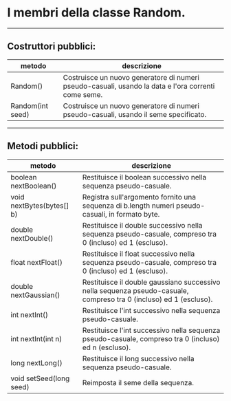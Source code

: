 # I membri della classe Random.

---

## Costruttori pubblici:
metodo|descrizione
---|---
Random()|Costruisce un nuovo generatore di numeri pseudo-casuali, usando la data e l'ora correnti come seme.
Random(int seed)|Costruisce un nuovo generatore di numeri pseudo-casuali, usando il seme specificato.

---

## Metodi pubblici:
metodo|descrizione
---|---
boolean nextBoolean()|Restituisce il boolean successivo nella sequenza pseudo-casuale.
void nextBytes(bytes[] b)|Registra sull'argomento fornito una sequenza di b.length numeri pseudo-casuali, in formato byte.
double nextDouble()|Restituisce il double successivo nella sequenza pseudo-casuale, compreso tra 0 (incluso) ed 1 (escluso).
float nextFloat()|Restituisce il float successivo nella sequenza pseudo-casuale, compreso tra 0 (incluso) ed 1 (escluso).
double nextGaussian()|Restituisce il double gaussiano successivo nella sequenza pseudo-casuale, compreso tra 0 (incluso) ed 1 (escluso).
int nextInt()|Restituisce l'int successivo nella sequenza pseudo-casuale.
int nextInt(int n)|Restituisce l'int successivo nella sequenza pseudo-casuale, compreso tra 0 (incluso) ed n (escluso).
long nextLong()|Restituisce il long successivo nella sequenza pseudo-casuale.
void setSeed(long seed)|Reimposta il seme della sequenza.